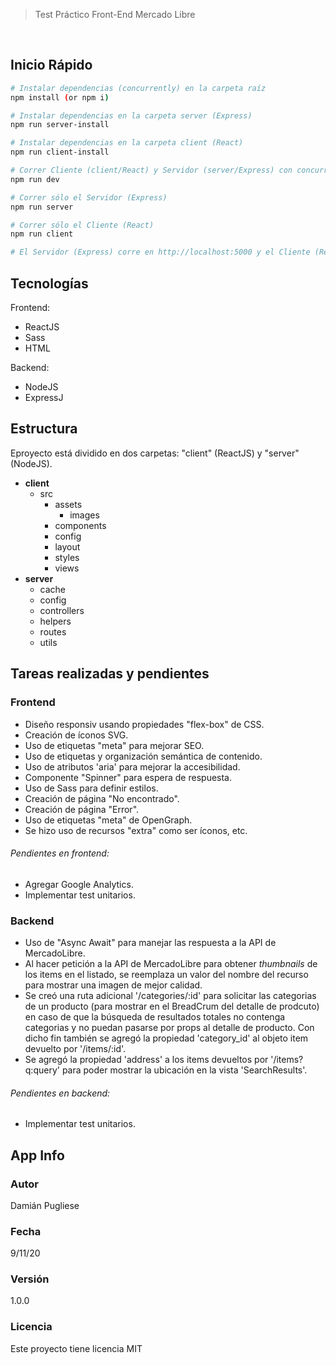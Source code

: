 > Test Práctico Front-End Mercado Libre

&nbsp;  

## Inicio Rápido  

``` bash
# Instalar dependencias (concurrently) en la carpeta raíz
npm install (or npm i)

# Instalar dependencias en la carpeta server (Express)
npm run server-install

# Instalar dependencias en la carpeta client (React)
npm run client-install

# Correr Cliente (client/React) y Servidor (server/Express) con concurrently simultáneamente
npm run dev

# Correr sólo el Servidor (Express) 
npm run server

# Correr sólo el Cliente (React) 
npm run client

# El Servidor (Express) corre en http://localhost:5000 y el Cliente (React) en http://localhost:3000 por defecto. Si se desea cambiar la configuración de las urls se puede acceder a las variables de entorno en los respectivos archivos .env en las carpetas client y server. El archivo .env en la carpeta 'client' contiene la variable 'API_URL' (url del server Express por defecto) y el archivo .env en la carpeta 'server' contiene la variable 'EXPRESS_SERVER_PORT' (puerto en el que corre el server Express) 
```

## Tecnologías
Frontend:
- ReactJS
- Sass
- HTML

Backend:
- NodeJS
- ExpressJ

## Estructura
Eproyecto está dividido en dos carpetas: "client" (ReactJS) y "server" (NodeJS).

- **client**
  - src
    - assets
      - images
    - components
    - config
    - layout
    - styles
    - views
- **server**
  - cache
  - config
  - controllers 
  - helpers
  - routes
  - utils 

## Tareas realizadas y pendientes 

### Frontend

* Diseño responsiv usando propiedades "flex-box" de CSS.
* Creación de íconos SVG.
* Uso de etiquetas "meta" para mejorar SEO.
* Uso de etiquetas y organización semántica de contenido.
* Uso de atributos 'aria' para mejorar la accesibilidad.
* Componente "Spinner" para espera de respuesta.
* Uso de Sass para definir estilos.
* Creación de página "No encontrado".
* Creación de página "Error".
* Uso de etiquetas "meta" de OpenGraph.
* Se hizo uso de recursos "extra" como ser íconos, etc.

###### Pendientes en frontend:

* Agregar Google Analytics.
* Implementar test unitarios.

### Backend
* Uso de "Async Await" para manejar las respuesta a la API de MercadoLibre.
* Al hacer petición a la API de MercadoLibre para obtener *thumbnails* de los items en el listado, se reemplaza un valor del nombre del recurso para mostrar una imagen de mejor calidad.
* Se creó una ruta adicional '/categories/:id' para solicitar las categorias de un producto (para mostrar en el BreadCrum del detalle de prodcuto) en caso de que la búsqueda de resultados totales no contenga categorias y no puedan pasarse por props al detalle de producto. Con dicho fin también se agregó la propiedad 'category_id' al objeto item devuelto por '/items/:id'.
* Se agregó la propiedad 'address' a los items devueltos por '/items?q:query' para poder mostrar la ubicación en la vista 'SearchResults'. 

###### Pendientes en backend:
* Implementar test unitarios. 

## App Info

### Autor

Damián Pugliese

### Fecha

9/11/20

### Versión

1.0.0

### Licencia

Este proyecto tiene licencia MIT

